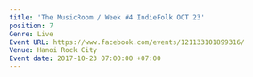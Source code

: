 ```yaml
---
title: 'The MusicRoom / Week #4 IndieFolk OCT 23'
position: 7
Genre: Live
Event URL: https://www.facebook.com/events/121133101899316/
Venue: Hanoi Rock City
Event date: 2017-10-23 07:00:00 +07:00
---
```


